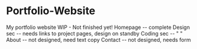 # Portfolio-Website
My portfolio website WIP - Not finished yet! 
Homepage -- complete
Design sec -- needs links to project pages, design on standby
Coding sec -- " "
About -- not designed, need text copy
Contact -- not designed, needs form
